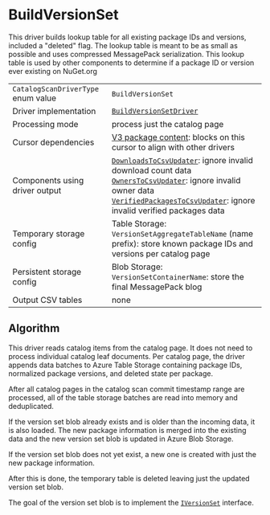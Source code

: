 # BuildVersionSet

This driver builds lookup table for all existing package IDs and versions, included a "deleted" flag. The lookup table is meant to be as small as possible and uses compressed MessagePack serialization. This lookup table is used by other components to determine if a package ID or version ever existing on NuGet.org

|                                    |                                                                                                                                                                                                                                                                                                                                                                                                                                                                 |
| ---------------------------------- | --------------------------------------------------------------------------------------------------------------------------------------------------------------------------------------------------------------------------------------------------------------------------------------------------------------------------------------------------------------------------------------------------------------------------------------------------------------- |
| `CatalogScanDriverType` enum value | `BuildVersionSet`                                                                                                                                                                                                                                                                                                                                                                                                                                               |
| Driver implementation              | [`BuildVersionSetDriver`](../../src/Worker.Logic/CatalogScan/Drivers/BuildVersionSet/BuildVersionSetDriver.cs)                                                                                                                                                                                                                                                                                                                                                  |
| Processing mode                    | process just the catalog page                                                                                                                                                                                                                                                                                                                                                                                                                                   |
| Cursor dependencies                | [V3 package content](https://learn.microsoft.com/en-us/nuget/api/package-base-address-resource): blocks on this cursor to align with other drivers                                                                                                                                                                                                                                                                                                              |
| Components using driver output     | [`DownloadsToCsvUpdater`](../../src/Worker.Logic/MessageProcessors/DownloadsToCsv/DownloadsToCsvUpdater.cs): ignore invalid download count data<br />[`OwnersToCsvUpdater`](../../src/Worker.Logic/MessageProcessors/OwnersToCsv/OwnersToCsvUpdater.cs): ignore invalid owner data<br />[`VerifiedPackagesToCsvUpdater`](../../src/Worker.Logic/MessageProcessors/VerifiedPackagesToCsv/VerifiedPackagesToCsvUpdater.cs): ignore invalid verified packages data |
| Temporary storage config           | Table Storage:<br />`VersionSetAggregateTableName` (name prefix): store known package IDs and versions per catalog page                                                                                                                                                                                                                                                                                                                                         |
| Persistent storage config          | Blob Storage:<br />`VersionSetContainerName`: store the final MessagePack blog                                                                                                                                                                                                                                                                                                                                                                                  |
| Output CSV tables                  | none                                                                                                                                                                                                                                                                                                                                                                                                                                                            |

## Algorithm

This driver reads catalog items from the catalog page. It does not need to process individual catalog leaf documents. Per catalog page, the driver appends data batches to Azure Table Storage containing package IDs, normalized package versions, and deleted state per package.

After all catalog pages in the catalog scan commit timestamp range are processed, all of the table storage batches are read into memory and deduplicated.

If the version set blob already exists and is older than the incoming data, it is also loaded. The new package information is merged into the existing data and the new version set blob is updated in Azure Blob Storage.

If the version set blob does not yet exist, a new one is created with just the new package information.

After this is done, the temporary table is deleted leaving just the updated version set blob.

The goal of the version set blob is to implement the [`IVersionSet`](../../src/Worker.Logic/CatalogScan/Drivers/BuildVersionSet/IVersionSet.cs) interface.
